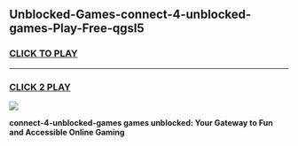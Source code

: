 
## Unblocked-Games-connect-4-unblocked-games-Play-Free-qgsl5
<h3>
<a href="https://premium76.site?title=connect-4-unblocked-games&ref=23A">CLICK TO PLAY</a></h3>
<hr>

<h3>
<a href="https://premium76.site?title=connect-4-unblocked-games&ref=23A">CLICK 2 PLAY</a>
  
</h3>

<a href="https://premium76.site?title=connect-4-unblocked-games&ref=23A"><img src="https://clearcache.store/games.png"></a>


**connect-4-unblocked-games games unblocked: Your Gateway to Fun and Accessible Online Gaming**
